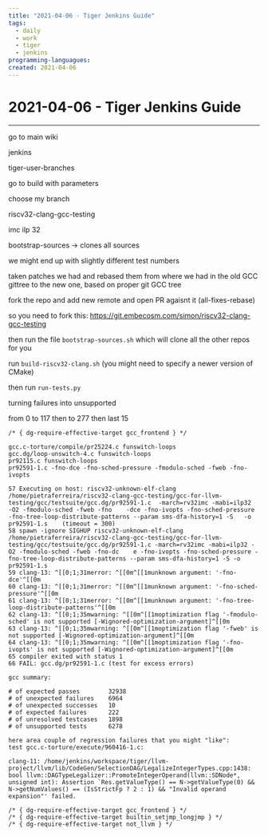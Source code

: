 ```yaml
---
title: "2021-04-06 - Tiger Jenkins Guide"
tags:
  - daily
  - work
  - tiger
  - jenkins
programming-languagues:
created: 2021-04-06
---
```

# 2021-04-06 - Tiger Jenkins Guide
---
go to main wiki

jenkins

tiger-user-branches

go to build with parameters

choose my branch

riscv32-clang-gcc-testing

imc ilp 32

bootstrap-sources -> clones all sources

we might end up with slightly different test numbers

taken patches we had and rebased them from where we had in the old GCC gittree to the new one, based on proper git GCC tree

fork the repo and add new remote and open PR agaisnt it (all-fixes-rebase)

so you need to fork this: https://git.embecosm.com/simon/riscv32-clang-gcc-testing

then run the file `bootstrap-sources.sh` which will clone all the other repos for you

run `build-riscv32-clang.sh` (you might need to specify a newer version of CMake)

then run `run-tests.py`

turning failures into unsupported

from 0 to 117 then to 277 then last 15

```
/* { dg-require-effective-target gcc_frontend } */

gcc.c-torture/compile/pr25224.c funswitch-loops
gcc.dg/loop-unswitch-4.c funswitch-loops
pr92115.c funswitch-loops
pr92591-1.c -fno-dce -fno-sched-pressure -fmodulo-sched -fweb -fno-ivopts

57 Executing on host: riscv32-unknown-elf-clang /home/pietraferreira/riscv32-clang-gcc-testing/gcc-for-llvm-testing/gcc/testsuite/gcc.dg/pr92591-1.c  -march=rv32imc -mabi=ilp32     -O2 -fmodulo-sched -fweb -fno    -dce -fno-ivopts -fno-sched-pressure -fno-tree-loop-distribute-patterns --param sms-dfa-history=1 -S   -o pr92591-1.s    (timeout = 300)
58 spawn -ignore SIGHUP riscv32-unknown-elf-clang /home/pietraferreira/riscv32-clang-gcc-testing/gcc-for-llvm-testing/gcc/testsuite/gcc.dg/pr92591-1.c -march=rv32imc -mabi=ilp32 -O2 -fmodulo-sched -fweb -fno-dc    e -fno-ivopts -fno-sched-pressure -fno-tree-loop-distribute-patterns --param sms-dfa-history=1 -S -o pr92591-1.s
59 clang-13: ^[[0;1;31merror: ^[[0m^[[1munknown argument: '-fno-dce'^[[0m
60 clang-13: ^[[0;1;31merror: ^[[0m^[[1munknown argument: '-fno-sched-pressure'^[[0m
61 clang-13: ^[[0;1;31merror: ^[[0m^[[1munknown argument: '-fno-tree-loop-distribute-patterns'^[[0m
62 clang-13: ^[[0;1;35mwarning: ^[[0m^[[1moptimization flag '-fmodulo-sched' is not supported [-Wignored-optimization-argument]^[[0m
63 clang-13: ^[[0;1;35mwarning: ^[[0m^[[1moptimization flag '-fweb' is not supported [-Wignored-optimization-argument]^[[0m
64 clang-13: ^[[0;1;35mwarning: ^[[0m^[[1moptimization flag '-fno-ivopts' is not supported [-Wignored-optimization-argument]^[[0m
65 compiler exited with status 1
66 FAIL: gcc.dg/pr92591-1.c (test for excess errors)

gcc summary:

# of expected passes		32938
# of unexpected failures	6964
# of unexpected successes	10
# of expected failures		222
# of unresolved testcases	1898
# of unsupported tests		6278

here area couple of regression failures that you might "like":
test gcc.c-torture/execute/960416-1.c:

clang-11: /home/jenkins/workspace/tiger/llvm-project/llvm/lib/CodeGen/SelectionDAG/LegalizeIntegerTypes.cpp:1438: bool llvm::DAGTypeLegalizer::PromoteIntegerOperand(llvm::SDNode*, unsigned int): Assertion `Res.getValueType() == N->getValueType(0) && N->getNumValues() == (IsStrictFp ? 2 : 1) && "Invalid operand expansion"' failed.

/* { dg-require-effective-target gcc_frontend } */
/* { dg-require-effective-target builtin_setjmp_longjmp } */
/* { dg-require-effective-target not_llvm } */
```